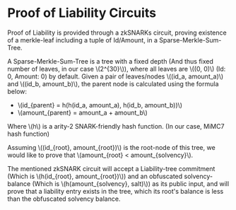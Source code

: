 # Proof of Liability Circuits

Proof of Liability is provided through a zkSNARKs circuit, proving existence of a merkle-leaf including a tuple of Id/Amount, in a Sparse-Merkle-Sum-Tree.

A Sparse-Merkle-Sum-Tree is a tree with a fixed depth (And thus fixed number of leaves, in our case \\(2^{30}\\)), where all leaves are \\((0, 0)\\) (Id: 0, Amount: 0) by default. Given a pair of leaves/nodes \\((id_a, amount_a)\\) and \\((id_b, amount_b)\\), the parent node is calculated using the formula below:

- \\(id_{parent} = h(h(id_a, amount_a), h(id_b, amount_b))\\)
- \\(amount_{parent} = amount_a + amount_b\\)

Where \\(h\\) is a arity-2 SNARK-friendly hash function. (In our case, MiMC7 hash function)

Assuming \\((id_{root}, amount_{root})\\) is the root-node of this tree, we would like to prove that \\(amount_{root} < amount_{solvency}\\).

The mentioned zkSNARK circuit will accept a Liability-tree commitment (Which is \\(h(id_{root}, amount_{root})\\)) and an obfuscated solvency-balance (Which is \\(h(amount_{solvency}, salt)\\)) as its public input, and will prove that a liability entry exists in the tree, which its root's balance is less than the obfuscated solvency balance.